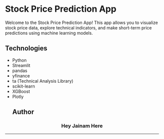 # Stock Price Prediction App

Welcome to the Stock Price Prediction App! This app allows you to visualize stock price data, explore technical indicators, and make short-term price predictions using machine learning models.


## Technologies

- Python
- Streamlit
- pandas
- yfinance
- ta (Technical Analysis Library)
- scikit-learn
- XGBoost
- Plotly
  ## Author

<h3 align="center">Hey Jainam Here</h3>

---
